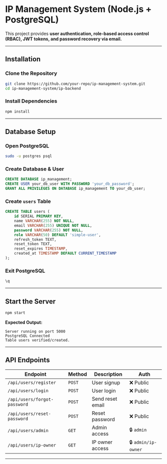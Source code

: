 #  IP Management System (Node.js + PostgreSQL)

This project provides **user authentication, role-based access control (RBAC), JWT tokens, and password recovery via email.**

---

##  Installation

###  Clone the Repository
```sh
git clone https://github.com/your-repo/ip-management-system.git
cd ip-management-system/ip-backend
```

###  Install Dependencies
```sh
npm install
```

---

##  Database Setup

###  Open PostgreSQL
```sh
sudo -u postgres psql
```

###  Create Database & User
```sql
CREATE DATABASE ip_management;
CREATE USER your_db_user WITH PASSWORD 'your_db_password';
GRANT ALL PRIVILEGES ON DATABASE ip_management TO your_db_user;
```

###  Create `users` Table
```sql
CREATE TABLE users (
    id SERIAL PRIMARY KEY,
    name VARCHAR(255) NOT NULL,
    email VARCHAR(255) UNIQUE NOT NULL,
    password VARCHAR(255) NOT NULL,
    role VARCHAR(50) DEFAULT 'simple-user',
    refresh_token TEXT,
    reset_token TEXT,
    reset_expires TIMESTAMP,
    created_at TIMESTAMP DEFAULT CURRENT_TIMESTAMP
);
```

###  Exit PostgreSQL
```sh
\q
```

---

##  Start the Server
```sh
npm start
```

 **Expected Output:**
```
Server running on port 5000
PostgreSQL Connected
Table users verified/created.
```

---

## API Endpoints

| **Endpoint**                 | **Method** | **Description**       | **Auth** |
|------------------------------|-----------|-----------------------|----------|
| `/api/users/register`       | `POST`    | User signup           | ❌ Public |
| `/api/users/login`          | `POST`    | User login            | ❌ Public |
| `/api/users/forgot-password` | `POST`    | Send reset email      | ❌ Public |
| `/api/users/reset-password`  | `POST`    | Reset password        | ❌ Public |
| `/api/users/admin`           | `GET`     | Admin access          | 🔒 `admin` |
| `/api/users/ip-owner`        | `GET`     | IP owner access       | 🔒 `admin/ip-owner` |

---

